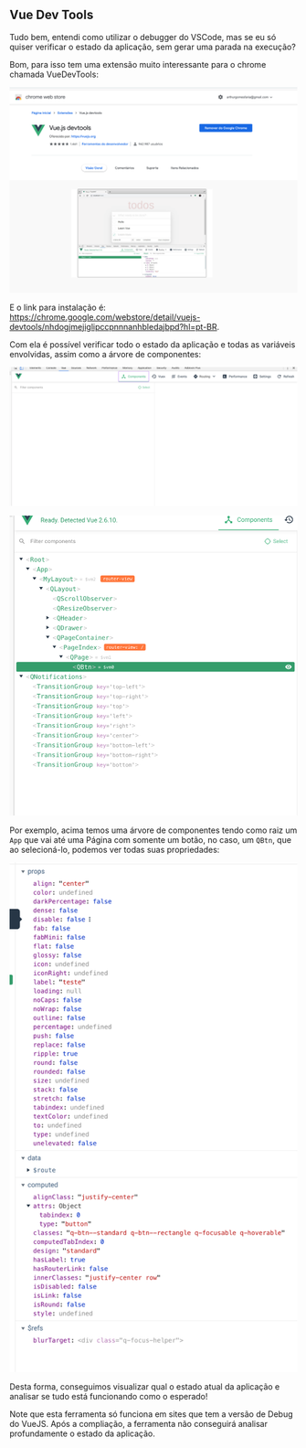 ## Vue Dev Tools

Tudo bem, entendi como utilizar o debugger do VSCode, mas se eu só quiser verificar o estado da aplicação, sem gerar uma parada na execução?

Bom, para isso tem uma extensão muito interessante para o chrome chamada VueDevTools:

![image-20190708131104881](assets/image-20190708131104881.png)

E o link para instalação é: https://chrome.google.com/webstore/detail/vuejs-devtools/nhdogjmejiglipccpnnnanhbledajbpd?hl=pt-BR.

Com ela é possível verificar todo o estado da aplicação e todas as variáveis envolvidas, assim como a árvore de componentes:

![image-20190708131523775](assets/image-20190708131523775.png)

![image-20190708131559002](assets/image-20190708131559002.png)

Por exemplo, acima temos uma árvore de componentes tendo como raiz um `App` que vai até uma Página com somente um botão, no caso, um `QBtn`, que ao selecioná-lo, podemos ver todas suas propriedades:

![image-20190708131650252](assets/image-20190708131650252.png)

Desta forma, conseguimos visualizar qual o estado atual da aplicação e analisar se tudo está funcionando como o esperado!

Note que esta ferramenta só funciona em sites que tem a versão de Debug do VueJS. Após a compliação, a ferramenta não conseguirá analisar profundamente o estado da aplicação.
